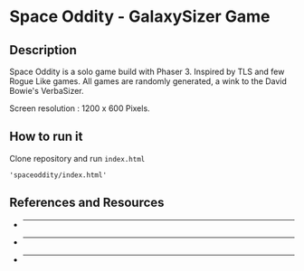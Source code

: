 # Space Oddity - GalaxySizer Game

## Description

Space Oddity is a solo game build with Phaser 3.
Inspired by TLS and few Rogue Like games.
All games are randomly generated, a wink to the David Bowie's VerbaSizer.

Screen resolution : 1200 x 600 Pixels.

## How to run it

Clone repository and run `index.html`

```
'spaceoddity/index.html'
```

## References and Resources

* ---
* ---
* ---